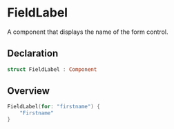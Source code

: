 # FieldLabel

A component that displays the name of the form control.

## Declaration

```swift
struct FieldLabel : Component
```

## Overview

```swift
FieldLabel(for: "firstname") {
    "Firstname"
}
```
